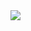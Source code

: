 <img src="https://capsule-render.vercel.app/api?type=waving&color=auto&height=200&section=header&text=윤태의Github 입니다.&fontSize=90" />
